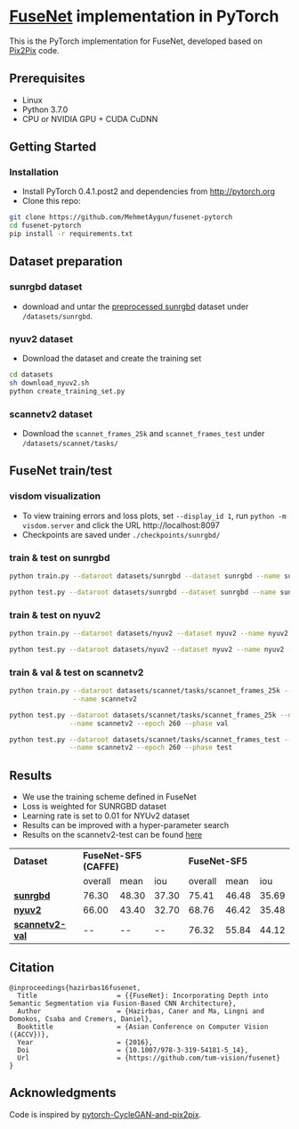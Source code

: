 <!-- <img src='imgs/horse2zebra.gif' align="right" width=384> -->
<!-- <br><br><br> -->

# [FuseNet](https://github.com/tum-vision/fusenet) implementation in PyTorch

This is the PyTorch implementation for FuseNet, developed based on [Pix2Pix](https://github.com/junyanz/pytorch-CycleGAN-and-pix2pix) code.

## Prerequisites
- Linux
- Python 3.7.0
- CPU or NVIDIA GPU + CUDA CuDNN

## Getting Started
### Installation
- Install PyTorch 0.4.1.post2 and dependencies from http://pytorch.org
- Clone this repo:
```bash
git clone https://github.com/MehmetAygun/fusenet-pytorch
cd fusenet-pytorch
pip install -r requirements.txt
```
## Dataset preparation
### sunrgbd dataset
- download and untar the [preprocessed sunrgbd](https://vision.in.tum.de/webarchive/hazirbas/fusenet-pytorch/sun/sunrgbd.tar.gz) dataset under ```/datasets/sunrgbd```.
### nyuv2 dataset
- Download the dataset and create the training set
```bash
cd datasets
sh download_nyuv2.sh
python create_training_set.py 
```
### scannetv2 dataset
- Download the ```scannet_frames_25k``` and ```scannet_frames_test``` under ```/datasets/scannet/tasks/```

## FuseNet train/test

### visdom visualization
- To view training errors and loss plots, set `--display_id 1`, run `python -m visdom.server` and click the URL http://localhost:8097
- Checkpoints are saved under `./checkpoints/sunrgbd/`

### train & test on sunrgbd
```bash
python train.py --dataroot datasets/sunrgbd --dataset sunrgbd --name sunrgbd

python test.py --dataroot datasets/sunrgbd --dataset sunrgbd --name sunrgbd --epoch 400
```

### train & test on nyuv2
```bash
python train.py --dataroot datasets/nyuv2 --dataset nyuv2 --name nyuv2

python test.py --dataroot datasets/nyuv2 --dataset nyuv2 --name nyuv2 --epoch 400
```

### train & val & test on scannetv2
```bash
python train.py --dataroot datasets/scannet/tasks/scannet_frames_25k --dataset scannetv2 \
                --name scannetv2

python test.py --dataroot datasets/scannet/tasks/scannet_frames_25k --dataset scannetv2 \
               --name scannetv2 --epoch 260 --phase val

python test.py --dataroot datasets/scannet/tasks/scannet_frames_test --dataset scannetv2 \
               --name scannetv2 --epoch 260 --phase test
```

## Results
* We use the training scheme defined in FuseNet
* Loss is weighted for SUNRGBD dataset
* Learning rate is set to 0.01 for NYUv2 dataset
* Results can be improved with a hyper-parameter search
* Results on the scannetv2-test can be found [here](http://kaldir.vc.in.tum.de/scannet_benchmark/result_details?id=67)

<table>
<tr>
<td colspan=1> <b>Dataset <td colspan=3> <b>FuseNet-SF5 (CAFFE) <td colspan=3> <b>FuseNet-SF5
<tr>
<td> <td> overall <td> mean <td> iou <td> overall <td> mean <td> iou
<tr>
<td> <a href="https://vision.in.tum.de/webarchive/hazirbas/fusenet-pytorch/sun/400_net_FuseNet.pth"> <b>sunrgbd </a> <td> 76.30 <td> 48.30 <td> 37.30 <td> 75.41 <td> 46.48 <td> 35.69
<tr>
<td> <a href="https://vision.in.tum.de/webarchive/hazirbas/fusenet-pytorch/nyu/400_net_FuseNet.pth"> <b>nyuv2 </a> <td> 66.00 <td> 43.40 <td> 32.70 <td>  68.76 <td> 46.42 <td> 35.48
<tr>
<td> <a href="https://vision.in.tum.de/webarchive/hazirbas/fusenet-pytorch/scannet/260_net_FuseNet.pth"> <b>scannetv2-val </a> <td> -- <td> -- <td> -- <td> 76.32 <td> 55.84 <td> 44.12
</table>

## Citation
```
@inproceedings{hazirbas16fusenet,
  Title                    = {{FuseNet}: Incorporating Depth into Semantic Segmentation via Fusion-Based CNN Architecture},
  Author                   = {Hazirbas, Caner and Ma, Lingni and Domokos, Csaba and Cremers, Daniel},
  Booktitle                = {Asian Conference on Computer Vision ({ACCV})},
  Year                     = {2016},
  Doi                      = {10.1007/978-3-319-54181-5_14},
  Url                      = {https://github.com/tum-vision/fusenet}
}
```
## Acknowledgments
Code is inspired by [pytorch-CycleGAN-and-pix2pix]((https://github.com/junyanz/pytorch-CycleGAN-and-pix2pix)).
